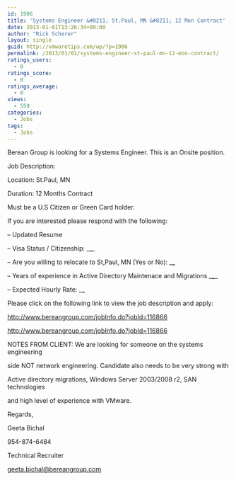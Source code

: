 ```yaml
---
id: 1906
title: 'Systems Engineer &#8211; St.Paul, MN &#8211; 12 Mon Contract'
date: 2013-01-01T13:26:34+00:00
author: "Rick Scherer"
layout: single
guid: http://vmwaretips.com/wp/?p=1906
permalink: /2013/01/01/systems-engineer-st-paul-mn-12-mon-contract/
ratings_users:
  - 0
ratings_score:
  - 0
ratings_average:
  - 0
views:
  - 559
categories:
  - Jobs
tags:
  - Jobs
---
```

Berean Group is looking for a Systems Engineer. This is an Onsite position.

Job Description:

Location: St.Paul, MN
  
Duration: 12 Months Contract
  
Must be a U.S Citizen or Green Card holder.

If you are interested please respond with the following:

&#8211; Updated Resume
  
&#8211; Visa Status / Citizenship: \___\____
  
&#8211; Are you willing to relocate to St,Paul, MN (Yes or No): \___\___
  
&#8211; Years of experience in Active Directory Maintenace and Migrations \___\____
  
&#8211; Expected Hourly Rate: \___\___

Please click on the following link to view the job description and apply:
   
<http://www.bereangroup.com/jobInfo.do?jobId=116866>
  
http://www.bereangroup.com/jobInfo.do?jobId=116866

NOTES FROM CLIENT: We are looking for someone on the systems engineering
  
side NOT network engineering. Candidate also needs to be very strong with
  
Active directory migrations, Windows Server 2003/2008 r2, SAN technologies
  
and high level of experience with VMware.

Regards,
  
Geeta Bichal
  
954-874-6484
  
Technical Recruiter
  
geeta.bichal@bereangroup.com